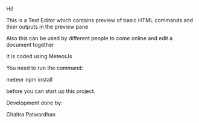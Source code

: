 Hi!

This is a Text Editor which contains preview of basic HTML commands and thier outputs in the preview pane

Also this can be used by different people to come online and edit a document together

It is coded using MeteorJs

You need to run the command:

meteor npm install

before you can start up this project.

Development done by:

Chaitra Patwardhan
